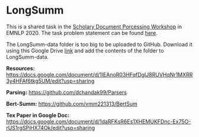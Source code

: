 # LongSumm

This is a shared task in the [Scholary Document Porcessing Workshop](https://ornlcda.github.io/SDProc/cfp.html) in EMNLP 2020. The task problem statement can be found [here](https://github.com/guyfe/LongSumm#training-data).

The LongSumm-data folder is too big to be uploaded to GitHub. Download it using this Google Drive [link](https://drive.google.com/drive/folders/1WXZJ1Umoucpkt4lOqa8GUF1D8lSvR7eG?usp=sharing) and add the contents of the folder to LongSumm-data.

**Resources:**  https://docs.google.com/document/d/1IEAnoR03HFqfDgIJ8RUVHqNr1MXRR3y4HFAf6tkg5UM/edit?usp=sharing 

**Parsing:** https://github.com/dchandak99/Parsers

**Bert-Summ:** https://github.com/vmm221313/BertSum

**Tex Paper in Google Doc:** https://docs.google.com/document/d/1daRFKsR6Es1XHEMUKFDnc-Ex75O-rUS1rgSPiHX74Ok/edit?usp=sharing


